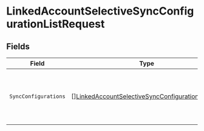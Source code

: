 # LinkedAccountSelectiveSyncConfigurationListRequest


## Fields

| Field                                                                                                                     | Type                                                                                                                      | Required                                                                                                                  | Description                                                                                                               |
| ------------------------------------------------------------------------------------------------------------------------- | ------------------------------------------------------------------------------------------------------------------------- | ------------------------------------------------------------------------------------------------------------------------- | ------------------------------------------------------------------------------------------------------------------------- |
| `SyncConfigurations`                                                                                                      | [][LinkedAccountSelectiveSyncConfigurationRequest](../../models/shared/linkedaccountselectivesyncconfigurationrequest.md) | :heavy_check_mark:                                                                                                        | The selective syncs associated with a linked account.                                                                     |